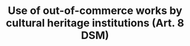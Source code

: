---
title: "Use of out-of-commerce works by cultural heritage institutions (Art. 8 DSM)"
short: "dsm8"
draft: "false"
summary: "This (mandatory) exception or limitation allows certain cultural heritage institutions to make available out-of-commerce works and other protected subject matter, for non-commercial purposes. The particular rights (e.g. reproduction, communication to the public, distribution etc) covered by the exception vary according to the type of material used. Out-of-commerce materials are those that have never been in commerce (e.g. posters, amateur works, unpublished works) and those that were in commerce and no longer are available through customary channels of commerce. Cultural heritage institutions have to make a reasonable effort to determine whether a work is in or out of commerce, although there is no mandatory work-by-work search. Member States are allowed to provide specific requirements to determine whether a work is out-of-commerce, such as a date before which everything is considered to be out-of-commerce (cut-off date). Only those materials that are permanently in the collections of a cultural heritage institution can be used under this exception. Furthermore, the exception only applies for the rights and types of materials for which no collecting management organization qualifies as “sufficiently representative” to grant licenses. Uses allowed under this exception are not subject to compensation. The exception applies across-borders thanks to a legal fiction that says that the use is deemed to occur in the Member State where the cultural heritage institution is established."
linklaw: "https://eur-lex.europa.eu/legal-content/EN/TXT/?uri=CELEX%3A32019L0790#008.002"
---